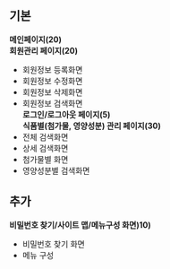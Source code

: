 ﻿## 기본

**메인페이지(20)**  
**회원관리 페이지(20)**  
- 회원정보 등록화면
- 회원정보 수정화면
- 회원정보 삭제화면
- 회원정보 검색화면  
**로그인/로그아웃 페이지(5)**  
**식품별(첨가물, 영양성분) 관리 페이지(30)**  
- 전체 검색화면
- 상세 검색화면
- 첨가물별 화면
- 영양성분별 검색화면

## 추가

**비밀번호 찾기/사이트 맵/메뉴구성 화면)10)**  
- 비밀번호 찾기 화면
- 메뉴 구성
